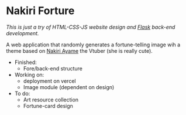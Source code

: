 # Nakiri Forture

*This is just a try of HTML-CSS-JS website design and [Flask](https://flask.palletsprojects.com/en/1.1.x/) back-end development.*

A web application that randomly generates a fortune-telling image wih a theme based on [Nakiri Ayame](https://www.youtube.com/channel/UC7fk0CB07ly8oSl0aqKkqFg) the Vtuber (she is really cute). 

- Finished:
    - Fore/back-end structure
- Working on:
    - deployment on vercel
    - Image module (dependent on design)
- To do:
    - Art resource collection
    - Fortune-card design